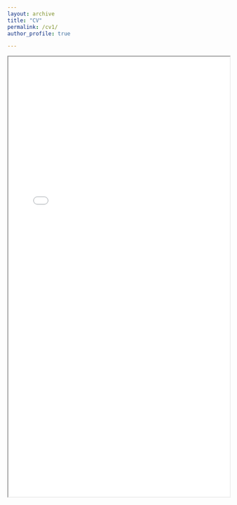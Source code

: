 ```yaml
---
layout: archive
title: "CV"
permalink: /cv1/
author_profile: true

---
```


<iframe src="/files/CV_250924.pdf" width="100%" height="1000px"></iframe>

